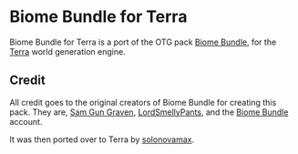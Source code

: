 # Biome Bundle for Terra

Biome Bundle for Terra is a port of the OTG
pack [Biome Bundle](https://github.com/BiomeBundle/BiomeBundle), for
the [Terra](https://github.com/PolyhedralDev/Terra) world generation engine.

## Credit

All credit goes to the original creators of Biome Bundle for creating this pack.
They are, [Sam Gun Graven](https://github.com/SamGunGraven),
[LordSmellyPants](https://github.com/LordSmellyPants), and
the [Biome Bundle](https://github.com/BiomeBundle) account.

It was then ported over to Terra
by [solonovamax](https://github.com/solonovamax).
